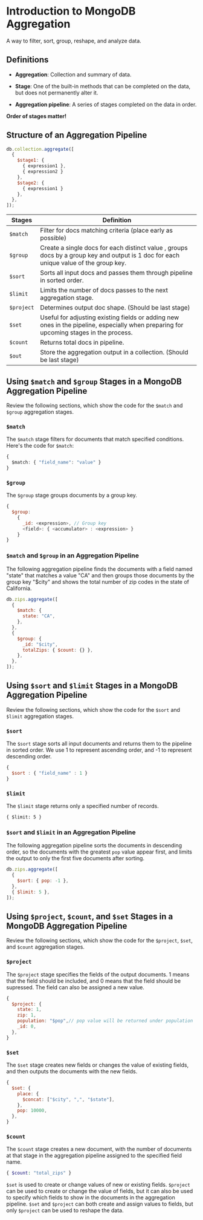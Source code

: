 # Introduction to MongoDB Aggregation

A way to filter, sort, group, reshape, and analyze data.

## Definitions

- **Aggregation**: Collection and summary of data.

- **Stage**: One of the built-in methods that can be completed on the data, but does not permanently alter it.

- **Aggregation pipeline**: A series of stages completed on the data in order.

**Order of stages matter!**

## Structure of an Aggregation Pipeline

```js
db.collection.aggregate([
  {
    $stage1: {
      { expression1 },
      { expression2 }
    },
    $stage2: {
      { expression1 }
    },
  },
]);
```

| Stages     | Definition                                                                                                                             |
| ---------- | -------------------------------------------------------------------------------------------------------------------------------------- |
| `$match`   | Filter for docs matching criteria (place early as possible)                                                                            |
| `$group`   | Create a single docs for each distinct value , groups docs by a group key and output is 1 doc for each unique value of the group key.  |
|`$sort`|Sorts all input docs and passes them through pipeline in sorted order.|
|`$limit`|Limits the number of docs passes to the next aggregation stage.|
| `$project` | Determines output doc shape. (Should be last stage)                                                                                    |
| `$set`     | Useful for adjusting existing fields or adding new ones in the pipeline, especially when preparing for upcoming stages in the process. |
| `$count`   | Returns total docs in pipeline.                                                                                                        |
| `$out`     | Store the aggregation output in a collection. (Should be last stage)                                                                   |

## Using `$match` and `$group` Stages in a MongoDB Aggregation Pipeline

Review the following sections, which show the code for the `$match` and `$group` aggregation stages.

### `$match`

The `$match` stage filters for documents that match specified conditions. Here's the code for `$match`:

```ts
{
  $match: { "field_name": "value" }
}
```

### `$group`

The `$group` stage groups documents by a group key.

```js
{
  $group:
    {
      _id: <expression>, // Group key
      <field>: { <accumulator> : <expression> }
    }
}
```

### `$match` and `$group` in an Aggregation Pipeline

The following aggregation pipeline finds the documents with a field named "state" that matches a value "CA" and then groups those documents by the group key "$city" and shows the total number of zip codes in the state of California.

```js
db.zips.aggregate([
  {
    $match: {
      state: "CA",
    },
  },
  {
    $group: {
      _id: "$city",
      totalZips: { $count: {} },
    },
  },
]);
```

## Using `$sort` and `$limit` Stages in a MongoDB Aggregation Pipeline

Review the following sections, which show the code for the `$sort` and `$limit` aggregation stages.

### `$sort`

The `$sort` stage sorts all input documents and returns them to the pipeline in sorted order. We use 1 to represent ascending order, and -1 to represent descending order.

```js
{
  $sort : { "field_name" : 1 }
}
```

### `$limit`

The `$limit` stage returns only a specified number of records.

```
{ $limit: 5 }
```

### `$sort` and `$limit` in an Aggregation Pipeline

The following aggregation pipeline sorts the documents in descending order, so the documents with the greatest `pop` value appear first, and limits the output to only the first five documents after sorting.

```js
db.zips.aggregate([
  {
    $sort: { pop: -1 },
  },
  { $limit: 5 },
]);
```

## Using `$project`, `$count`, and `$set` Stages in a MongoDB Aggregation Pipeline

Review the following sections, which show the code for the `$project`, `$set`, and `$count` aggregation stages.

### `$project`

The `$project` stage specifies the fields of the output documents. 1 means that the field should be included, and 0 means that the field should be supressed. The field can also be assigned a new value.

```js
{
  $project: {
    state: 1,
    zip: 1,
    population: "$pop",// pop value will be returned under population
    _id: 0,
  },
}
```

### `$set`

The `$set` stage creates new fields or changes the value of existing fields, and then outputs the documents with the new fields.

```js
{
  $set: {
    place: {
      $concat: ["$city", ",", "$state"],
    },
    pop: 10000,
  },
}
```

### `$count`

The `$count` stage creates a new document, with the number of documents at that stage in the aggregation pipeline assigned to the specified field name.

```php
{ $count: "total_zips" }
```

`$set` is used to create or change values of new or existing fields. `$project` can be used to create or change the value of fields, but it can also be used to specify which fields to show in the documents in the aggregation pipeline. `$set` and `$project` can both create and assign values to fields, but only `$project` can be used to reshape the data.
